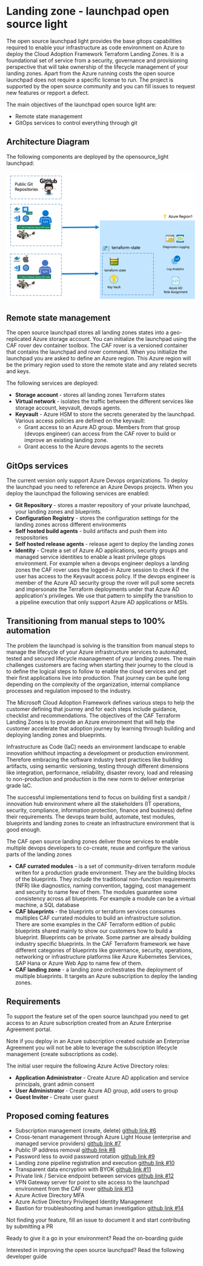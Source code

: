 # Landing zone - launchpad open source light

The open source launchpad light provides the base gitops capabilities required to enable your infrastructure as code environment on Azure to deploy the Cloud Adoption Framework Terraform Landing Zones. It is a foundational set of service from a security, governance and provisioning perspective that will take ownership of the lifecycle management of your landing zones. Apart from the Azure running costs the open source launchpad does not require a specific license to run. The project is supported by the open source community and you can fill issues to request new features or repport a defect.

The main objectives of the launchpad open source light are:

* Remote state management
* GitOps services to control everything through git

## Architecture Diagram

The following components are deployed by the opensource_light launchpad:

![launchpad_opensource_light](./launchpads/launchpad_opensource_light/documentation/readme.md/launchpad_opensource_light.png)

## Remote state management

The open source launchpad stores all landing zones states into a geo-replicated Azure storage account. You can initialize the launchpad using the CAF rover dev container toolbox. The CAF rover is a versioned container that contains the launchpad and rover command.
When you initialize the launchpad you are asked to define an Azure region. This Azure region will be the primary region used to store the remote state and any related secrets and keys.

The following services are deployed:

- <b>Storage account </b> - stores all landing zones Terraform states
- <b>Virtual network </b> - isolates the traffic between the different services like storage account, keyvault, devops agents. 
- <b>Keyvault</b> - Azure HSM to store the secrets generated by the launchpad. Various access policies are defined on the keyvault:
  - Grant access to an Azure AD group. Members from that group (devops engineer) can access from the CAF rover to build or improve an existing landing zone.
  - Grant access to the Azure devops agents to the secrets

## GitOps services

The current version only support Azure Devops organizations. To deploy the launchpad you need to reference an Azure Devops projects. When you deploy the launchpad the following services are enabled:

- <b>Git Repository</b> - stores a master repository of your private launchpad, your landing zones and blueprints.
- <b>Configuration Registry</b> - stores the configuration settings for the landing zones across different environments
- <b>Self hosted build agents</b> - build artifacts and push them into respositories
- <b>Self hosted release agents </b> - release agent to deploy the landing zones
- <b>Identity</b> - Create a set of Azure AD applications, security groups and managed service identities to enable a least privilege gitops environment. For example when a devops engineer deploys a landing zones the CAF rover uses the logged-in Azure session to check if the user has access to the Keyvault access policy. If the devops engineer is member of the Azure AD security group the rover will pull some secrets and impersonate the Terraform deployments under that Azure AD application's privileges. We use that pattern to simplify the transition to a pipeline execution that only support Azure AD applications or MSIs.

## Transitioning from manual steps to 100% automation

The problem the launchpad is solving is the transition from manual steps to manage the lifecycle of your Azure infrastructure services to automated, tested and secured lifecycle maanagement of your landing zones. The main challenges customers are facing when starting their journey to the cloud is to define the logical steps to follow to enable the cloud services and get their first applications live into production. That journey can be quite long depending on the complexity of the organization, internal compliance processes and regulation imposed to the industry.

The Microsoft Cloud Adoption Framework defines various steps to help the customer defining that journey and for each steps include guidance, checklist and recommendations. The objectives of the CAF Terraform Landing Zones is to provide an Azure environment that will help the customer accelerate that adoption journey by learning through building and deploying landing zones and blueprints.

Infrastructure as Code (IaC) needs an environment landscape to enable innovation whithout impacting a development or production environment. Therefore embracing the software industry best practices like building artifacts, using semantic versioning, testing through different dimensions like integration, performance, reliability, disaster revory, load and releasing to non-production and production is the new norm to deliver enterprise grade IaC.

The successful implementations tend to focus on building first a sandpit / innovation hub environment where all the stakeholders (IT operations, security, compliance, information protection, finance and business) define their requirements. The devops team build, automate, test modules, blueprints and landing zones to create an infrastructure environment that is good enough.

The CAF open source landing zones deliver those services to enable multiple devops developers to co-create, reuse and configure the various parts of the landing zones
* <b>CAF currated modules</b> - is a set of community-driven terraform module writen for a production grade environment. They are the building blocks of the blueprints. They include the traditional non-function requirements (NFR) like diagnostics, naming convention, tagging, cost management and security to name few of them. The modules guarantee some consistency across all blueprints. For example a module can be a virtual machine, a SQL database
* <b>CAF blueprints</b> - the blueprints or terraform services consumes multiples CAF currated modules to build an infrastructure solution. There are some examples in the CAF Terraform edition of public blueprints shared mainly to show our customers how to build a blueprint. Blueprints can be private. Some partner are already building industry specific blueprints. In the CAF Terraform framework we have different categories of blueprints like governance, security, operations, networking or infrastructure platforms like Azure Kubernetes Services, SAP Hana or Azure Web App to name few of them. 
* <b>CAF landing zone</b> - a landing zone orchestrates the deployment of multiple blueprints. It targets an Azure subscription to deploy the landing zones.

## Requirements

To support the feature set of the open source launchpad you need to get access to an Azure subscription created from an Azure Enterprise Agreement portal. 

Note if you deploy in an Azure subscription created outside an Enterprise Agreement you will not be able to leverage the subscription lifecycle management (create subscriptions as code).

The initial user require the following Azure Active Directory roles:
- <b>Application Administrator </b> - Create Azure AD application and service principals, grant admin consent 
- <b> User Administrator </b> - Create Azure AD group, add users to group
- <b> Guest Inviter </b> - Create user guest


## Proposed coming features
- Subscription management (create, delete) [github link #6](https://github.com/aztfmod/level0/issues/6)
- Cross-tenant management through Azure Light House (enterprise and managed service providers) [github link #7](https://github.com/aztfmod/level0/issues/7)
- Public IP address removal [github link #8](https://github.com/aztfmod/level0/issues/8)
- Password less to avoid password rotation [github link #9](https://github.com/aztfmod/level0/issues/9)
- Landing zone pipeline registration and execution [github link #10](https://github.com/aztfmod/level0/issues/10)
- Transparent data encryption with BYOK [github link #11](https://github.com/aztfmod/level0/issues/11)
- Private link / Service endpoint between services [github link #12](https://github.com/aztfmod/level0/issues/12)
- VPN Gateway server for point to site access to the launchpad environment from the CAF rover [github link #13](https://github.com/aztfmod/level0/issues/13)
- Azure Active Directory MFA
- Azure Active Directory Privileged Identity Management
- Bastion for troubleshooting and human investigation [github link #14](https://github.com/aztfmod/level0/issues/14)

Not finding your feature, fill an issue to document it and start contributing by submitting a PR

Ready to give it a go in your environment? Read the on-boarding guide

Interested in improving the open source launchpad? Read the following developer guide